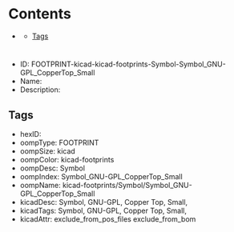 



Contents
========

* [](#)
	* [Tags](#tags)

# 

- ID: FOOTPRINT-kicad-kicad-footprints-Symbol-Symbol_GNU-GPL_CopperTop_Small
- Name: 
- Description: 

## Tags

- hexID: 
- oompType: FOOTPRINT
- oompSize: kicad
- oompColor: kicad-footprints
- oompDesc: Symbol
- oompIndex: Symbol_GNU-GPL_CopperTop_Small
- oompName: kicad-footprints/Symbol/Symbol_GNU-GPL_CopperTop_Small
- kicadDesc: Symbol, GNU-GPL, Copper Top, Small,
- kicadTags: Symbol, GNU-GPL, Copper Top, Small,
- kicadAttr: exclude_from_pos_files exclude_from_bom
